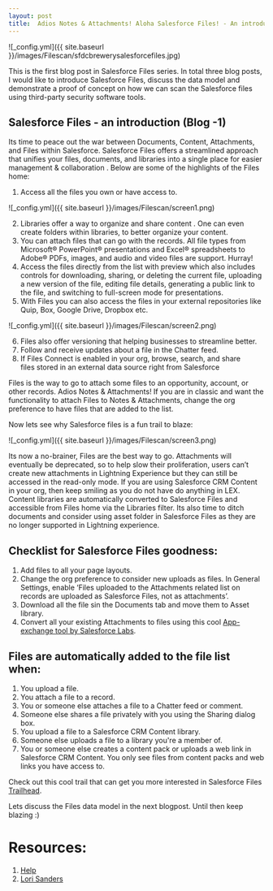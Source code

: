 ```yaml
---
layout: post
title:  Adios Notes & Attachments! Aloha Salesforce Files! - An introduction to Salesforce Files management and collaboration. 
---
```


![_config.yml]({{ site.baseurl }}/images/Filescan/sfdcbrewerysalesforcefiles.jpg)

This is the first blog post in Salesforce Files series. In total three blog posts, I would like to introduce Salesforce Files, discuss the data model and demonstrate a proof of concept on how we can scan the Salesforce files using third-party security software tools.  
## Salesforce Files - an introduction (Blog -1) 
Its time to peace out the war between Documents, Content, Attachments, and Files within Salesforce. Salesforce Files offers a streamlined approach that unifies your files, documents, and libraries into a single place for easier management & collaboration . Below are some of the highlights of the Files home:
1. Access all the files you own or have access to.

![_config.yml]({{ site.baseurl }}/images/Filescan/screen1.png)

2. Libraries offer a way to organize and share content . One can even create folders within libraries, to better organize your content.
3. You can attach files that can go with the records. All file types from Microsoft® PowerPoint® presentations and Excel® spreadsheets to Adobe® PDFs, images, and audio and video files are support. Hurray! 
4. Access the files directly from the list with preview which also includes controls for downloading, sharing, or deleting the current file, uploading a new version of the file, editing file details, generating a public link to the file, and switching to full-screen mode for presentations.
5. With Files you can also access the files in your external repositories like Quip, Box, Google Drive, Dropbox etc. 

![_config.yml]({{ site.baseurl }}/images/Filescan/screen2.png)

6. Files also offer versioning that helping businesses to streamline better. 
7. Follow and receive updates about a file in the Chatter feed. 
8. If Files Connect is enabled in your org, browse, search, and share files stored in an external data source right from Salesforce

Files is the way to go to attach some files to an opportunity, account, or other records. Adios Notes & Attachments! If you are in classic and want the functionality to attach Files to Notes & Attachments, change the org preference to have files that are added to the list. 

Now lets see why Salesforce files is a fun trail to blaze:

![_config.yml]({{ site.baseurl }}/images/Filescan/screen3.png)

Its now a no-brainer, Files are the best way to go. Attachments will eventually be deprecated, so to help slow their proliferation, users can’t create new attachments in Lightning Experience but they can still be accessed in the read-only mode.  If you are using Salesforce CRM Content in your org, then keep smiling as you do not have do anything in LEX. Content libraries are automatically converted to Salesforce Files and accessible from Files home via the Libraries filter.  Its also time to ditch documents and consider using asset folder in Salesforce Files as they are no longer supported in Lightning experience. 

## Checklist for Salesforce Files goodness:
1. Add files to all your page layouts. 
2. Change the org preference to consider new uploads as files. In General Settings, enable ‘Files uploaded to the Attachments related list on records are uploaded as Salesforce Files, not as attachments’.
3. Download all the file sin the Documents tab and move them to Asset library.
4. Convert all your existing Attachments to files using this cool [App-exchange tool by Salesforce Labs](https://appexchange.salesforce.com/listingDetail?listingId=a0N3A00000EHAmyUAH).

## Files are automatically added to the file list when:
1. You upload a file.
2. You attach a file to a record.
3. You or someone else attaches a file to a Chatter feed or comment.
4. Someone else shares a file privately with you using the Sharing dialog box.
5. You upload a file to a Salesforce CRM Content library.
6. Someone else uploads a file to a library you're a member of.
7. You or someone else creates a content pack or uploads a web link in Salesforce CRM Content. You only see files from content packs and web links you have access to.

Check out this cool trail that can get you more interested in Salesforce Files [Trailhead](https://trailhead.salesforce.com/en/content/learn/modules/lightning-experience-productivity/work-with-notes-and-files).

Lets discuss the Files data model in the next blogpost.  Until then keep blazing :)

# Resources:
1. [Help](https://help.salesforce.com/articleView?id=collab_salesforce_files_parent.htm&type=0)
2. [Lori Sanders](https://admin.salesforce.com/pro-tip-simplify-file-management-salesforce-files-lightning-experience)
